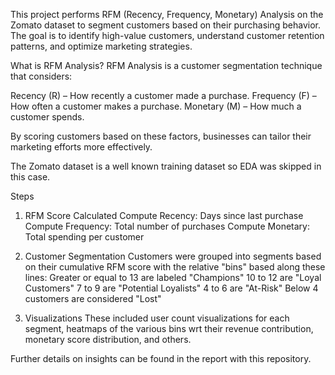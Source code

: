 This project performs RFM (Recency, Frequency, Monetary) Analysis on the Zomato dataset to segment customers based on their purchasing behavior. The goal is to identify high-value customers, understand customer retention patterns, and optimize marketing strategies. 

What is RFM Analysis?
RFM Analysis is a customer segmentation technique that considers:

Recency (R) – How recently a customer made a purchase.
Frequency (F) – How often a customer makes a purchase.
Monetary (M) – How much a customer spends.

By scoring customers based on these factors, businesses can tailor their marketing efforts more effectively.

The Zomato dataset is a well known training dataset so EDA was skipped in this case. 

Steps
1. RFM Score Calculated
Compute Recency: Days since last purchase
Compute Frequency: Total number of purchases
Compute Monetary: Total spending per customer

2. Customer Segmentation
Customers were grouped into segments based on their cumulative RFM score with the relative "bins" based along these lines:
Greater or equal to 13 are labeled "Champions"
10 to 12 are "Loyal Customers"
7 to 9 are "Potential Loyalists"
4 to 6 are "At-Risk"
Below 4 customers are considered "Lost"

3. Visualizations
These included user count visualizations for each segment, heatmaps of the various bins wrt their revenue contribution, monetary score distribution, and others.

Further details on insights can be found in the report with this repository.
